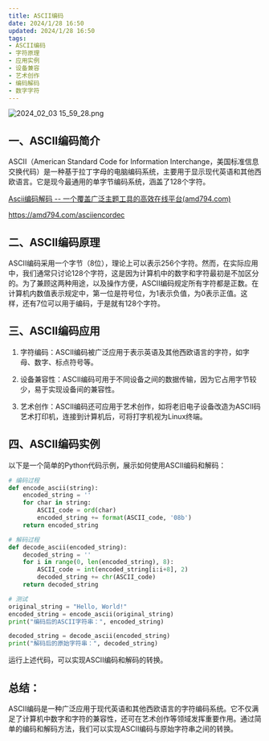 ```yaml
---
title: ASCII编码
date: 2024/1/28 16:50
updated: 2024/1/28 16:50
tags:
- ASCII编码
- 字符原理
- 应用实例
- 设备兼容
- 艺术创作
- 编码解码
- 数字字符
---
```



<img alt="2024_02_03 15_59_28.png" title="2024_02_03 15_59_28.png" src="https://static.cmdragon.cn/blog/images/2024_02_03%2015_59_28.png@blog">

## 一、ASCII编码简介

ASCII（American Standard Code for Information Interchange，美国标准信息交换代码）是一种基于拉丁字母的电脑编码系统，主要用于显示现代英语和其他西欧语言。它是现今最通用的单字节编码系统，涵盖了128个字符。

[Ascii编码解码 -- 一个覆盖广泛主题工具的高效在线平台(amd794.com)](https://amd794.com/asciiencordec)

https://amd794.com/asciiencordec


## 二、ASCII编码原理

ASCII编码采用一个字节（8位），理论上可以表示256个字符。然而，在实际应用中，我们通常只讨论128个字符，这是因为计算机中的数字和字符最初是不加区分的。为了兼顾这两种用途，以及操作方便，ASCII编码规定所有字符都是正数。在计算机内数值表示规定中，第一位是符号位，为1表示负值，为0表示正值。这样，还有7位可以用于编码，于是就有128个字符。

## 三、ASCII编码应用

1. 字符编码：ASCII编码被广泛应用于表示英语及其他西欧语言的字符，如字母、数字、标点符号等。

2. 设备兼容性：ASCII编码可用于不同设备之间的数据传输，因为它占用字节较少，易于实现设备间的兼容性。

3. 艺术创作：ASCII编码还可应用于艺术创作，如将老旧电子设备改造为ASCII码艺术打印机，连接到计算机后，可将打字机视为Linux终端。

## 四、ASCII编码实例

以下是一个简单的Python代码示例，展示如何使用ASCII编码和解码：

```python
# 编码过程
def encode_ascii(string):
    encoded_string = ''
    for char in string:
        ASCII_code = ord(char)
        encoded_string += format(ASCII_code, '08b')
    return encoded_string

# 解码过程
def decode_ascii(encoded_string):
    decoded_string = ''
    for i in range(0, len(encoded_string), 8):
        ASCII_code = int(encoded_string[i:i+8], 2)
        decoded_string += chr(ASCII_code)
    return decoded_string

# 测试
original_string = "Hello, World!"
encoded_string = encode_ascii(original_string)
print("编码后的ASCII字符串：", encoded_string)

decoded_string = decode_ascii(encoded_string)
print("解码后的原始字符串：", decoded_string)
```

运行上述代码，可以实现ASCII编码和解码的转换。

## 总结：
ASCII编码是一种广泛应用于现代英语和其他西欧语言的字符编码系统。它不仅满足了计算机中数字和字符的兼容性，还可在艺术创作等领域发挥重要作用。通过简单的编码和解码方法，我们可以实现ASCII编码与原始字符串之间的转换。
